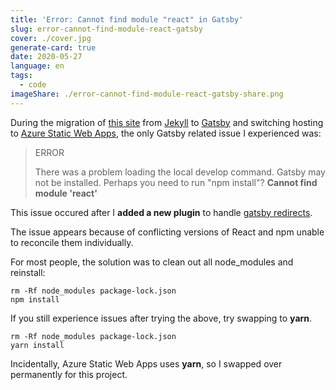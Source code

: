 ```yaml
---
title: 'Error: Cannot find module "react" in Gatsby'
slug: error-cannot-find-module-react-gatsby
cover: ./cover.jpg
generate-card: true
date: 2020-05-27
language: en
tags:
  - code
imageShare: ./error-cannot-find-module-react-gatsby-share.png
---
```


During the migration of [this site](https://www.smcculloch.com) from [Jekyll](https://jekyllrb.com/) to [Gatsby](https://www.gatsbyjs.org/) and switching hosting to [Azure Static Web Apps](https://azure.microsoft.com/en-au/services/app-service/static/), the only Gatsby related issue I experienced was:

> ERROR
>
> There was a problem loading the local develop command. Gatsby may not be installed. Perhaps you need to run "npm install"? **Cannot find module 'react'**

This issue occured after I **added a new plugin** to handle [gatsby redirects](https://www.gatsbyjs.org/packages/gatsby-plugin-client-side-redirect/).

The issue appears because of conflicting versions of React and npm unable to reconcile them individually.

For most people, the solution was to clean out all node_modules and reinstall:

```
rm -Rf node_modules package-lock.json
npm install
```

If you still experience issues after trying the above, try swapping to **yarn**.

```
rm -Rf node_modules package-lock.json
yarn install
```

Incidentally, Azure Static Web Apps uses **yarn**, so I swapped over permanently for this project.
